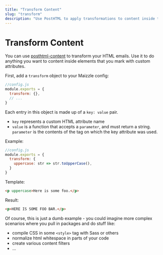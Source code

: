 ```yaml
---
title: "Transform Content"
slug: "transform"
description: "Use PostHTML to apply transformations to content inside tags from your HTML email templates"
---
```


# Transform Content

You can use [posthtml-content](https://github.com/posthtml/posthtml-content) to transform your HTML emails.
Use it to do anything you want to content inside elements that you mark with custom attributes.

First, add a `transform` object to your Maizzle config:

```js
//config.js
module.exports = {
  transform: {},
  // ...
}
```

Each entry in this object is made up of a `key: value` pair.

- `key` represents a custom HTML attribute name
- `value` is a function that accepts a `parameter`, and must return a string. `parameter` is the contents of the tag on which the key attribute was used.

Example:

```js
//config.js
module.exports = {
  transform: {
    uppercase: str => str.toUpperCase(),
  }
}
```

Template:

```html
<p uppercase>Here is some foo.</p>
```

Result:

```html
<p>HERE IS SOME FOO BAR.</p>
```

Of course, this is just a dumb example - you could imagine more complex scenarios where you pull in packages and do stuff like:

- compile CSS in some `<style>` tag with Sass or others
- normalize html whitespace in parts of your code
- create various content filters
- ...
